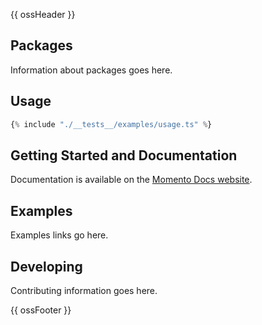 {{ ossHeader }}

## Packages

Information about packages goes here.

## Usage

```javascript
{% include "./__tests__/examples/usage.ts" %}
```

## Getting Started and Documentation

Documentation is available on the [Momento Docs website](https://docs.momentohq.com).

## Examples

Examples links go here.

## Developing

Contributing information goes here.

{{ ossFooter }}
